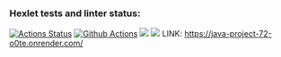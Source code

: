 
### Hexlet tests and linter status:
[![Actions Status](https://github.com/leomaks/java-project-72/actions/workflows/hexlet-check.yml/badge.svg)](https://github.com/leomaks/java-project-72/actions)
[![Github Actions](https://github.com/leomaks/java-project-72/actions/workflows/github-actions.yml/badge.svg)](https://github.com/leomaks/java-project-72/actions/workflows/github-actions.yml)
<a href="https://codeclimate.com/github/leomaks/java-project-72/maintainability"><img src="https://api.codeclimate.com/v1/badges/24ebba0ee2dcd4208e7b/maintainability" /></a>
<a href="https://codeclimate.com/github/leomaks/java-project-72/test_coverage"><img src="https://api.codeclimate.com/v1/badges/24ebba0ee2dcd4208e7b/test_coverage" /></a>
LINK:
https://java-project-72-o0te.onrender.com/
